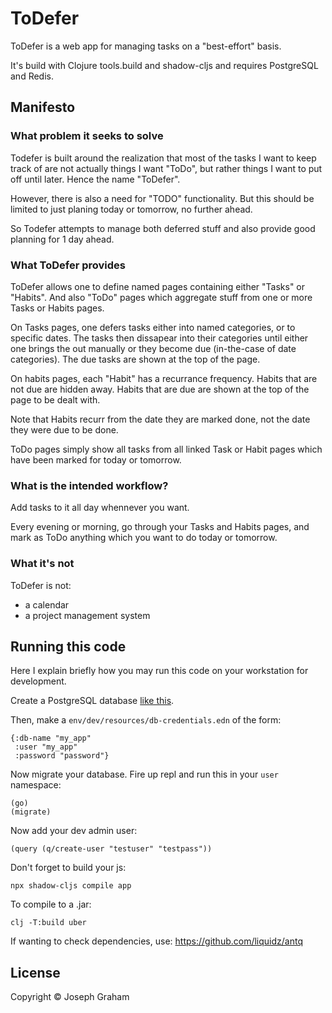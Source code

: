 # ToDefer

ToDefer is a web app for managing tasks on a "best-effort" basis.

It's build with Clojure tools.build and shadow-cljs and requires PostgreSQL and
Redis.

## Manifesto

### What problem it seeks to solve

Todefer is built around the realization that most of the tasks I want to keep
track of are not actually things I want "ToDo", but rather things I want to put
off until later. Hence the name "ToDefer".

However, there is also a need for "TODO" functionality. But this should be
limited to just planing today or tomorrow, no further ahead.

So Todefer attempts to manage both deferred stuff and also provide good planning
for 1 day ahead.

### What ToDefer provides

ToDefer allows one to define named pages containing either "Tasks" or
"Habits". And also "ToDo" pages which aggregate stuff from one or more Tasks or
Habits pages.

On Tasks pages, one defers tasks either into named categories, or
to specific dates. The tasks then dissapear into their categories
until either one brings the out manually or they become due
(in-the-case of date categories). The due tasks are shown at the
top of the page.

On habits pages, each "Habit" has a recurrance frequency. Habits
that are not due are hidden away. Habits that are due are shown
at the top of the page to be dealt with.

Note that Habits recurr from the date they are marked done, not the
date they were due to be done.

ToDo pages simply show all tasks from all linked Task or Habit pages which have
been marked for today or tomorrow.

### What is the intended workflow?

Add tasks to it all day whennever you want.

Every evening or morning, go through your Tasks and Habits pages, and mark as
ToDo anything which you want to do today or tomorrow.

### What it's not

ToDefer is not:
- a calendar
- a project management system

## Running this code

Here I explain briefly how you may run this code on your workstation for development.

Create a PostgreSQL database [like this](http://readtheorg.xylon.me.uk/local_postgres.html#org12d8c14).

Then, make a `env/dev/resources/db-credentials.edn` of the form:
```
{:db-name "my_app"
 :user "my_app"
 :password "password"}
```

Now migrate your database. Fire up repl and run this in your `user` namespace:
```
(go)
(migrate)
```

Now add your dev admin user:
```
(query (q/create-user "testuser" "testpass"))
```

Don't forget to build your js:
```
npx shadow-cljs compile app
```

To compile to a .jar:
```
clj -T:build uber
```

If wanting to check dependencies, use: https://github.com/liquidz/antq

## License

Copyright © Joseph Graham
